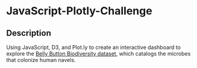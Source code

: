 # JavaScript-Plotly-Challenge

## Description
Using JavaScript, D3, and Plot.ly to create an interactive dashboard to explore the [Belly Button Biodiversity dataset](http://robdunnlab.com/projects/belly-button-biodiversity/), which catalogs the microbes that colonize human navels.


